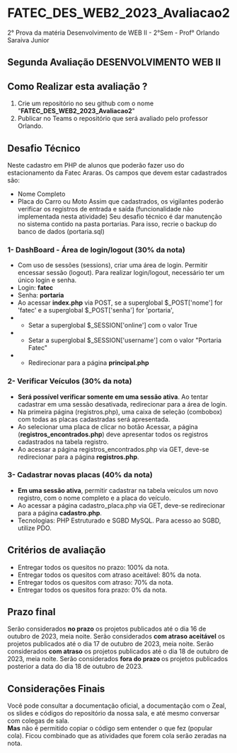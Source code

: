 # <b>FATEC_DES_WEB2_2023_Avaliacao2</b>
2° Prova da matéria Desenvolvimento de WEB II - 2°Sem - Prof° Orlando Saraiva Junior

## Segunda Avaliação DESENVOLVIMENTO WEB II

## Como Realizar esta avaliação ?
1. Crie um repositório no seu github com o nome "<b>FATEC_DES_WEB2_2023_Avaliacao2</b>"
2. Publicar no Teams o repositório que será avaliado pelo professor Orlando.

##  Desafio Técnico
Neste cadastro em PHP de alunos que poderão fazer uso do estacionamento da Fatec Araras. Os campos que devem estar cadastrados são: 
 - Nome Completo
 - Placa do Carro ou Moto
Assim que cadastrados, os vigilantes poderão verificar os registros de entrada e saída (funcionalidade não implementada nesta atividade)
Seu desafio técnico é dar manutenção no sistema contido na pasta portarias. Para isso, recrie o backup do banco de dados (portaria.sql) 
### 1- DashBoard - Área de login/logout (30% da nota)
- Com uso de sessões (sessions), criar uma área de login. Permitir encessar sessão (logout). Para realizar login/logout, necessário ter um único login e senha.
- Login: <b>fatec</b>
- Senha: <b>portaria</b>
- Ao acessar <b>index.php</b> via POST, se a superglobal $_POST['nome'] for 'fatec' e a superglobal $_POST['senha'] for 'portaria', 
- - Setar a superglobal $_SESSION['online'] com o valor True
- - Setar a superglobal $_SESSION['username'] com o valor "Portaria Fatec"
- - Redirecionar para a página <b>principal.php</b>

### 2- Verificar Veículos (30% da nota)
- <b>Será possível verificar somente em uma sessão ativa</b>. Ao tentar cadastrar em uma sessão desativada, redirecionar para a área de login.
- Na primeira página (registros.php), uma caixa de seleção (combobox) com todas as placas cadastradas será apresentada.
- Ao selecionar uma placa de clicar no botão Acessar, a página (<b>registros_encontrados.php</b>) deve apresentar todos os registros cadastrados na tabela registro.
- Ao acessar a página registros_encontrados.php via GET, deve-se redirecionar para a página <b>registros.php</b>.

### 3- Cadastrar novas placas (40% da nota)
- <b>Em uma sessão ativa</b>, permitir cadastrar na tabela veículos um novo registro, com o nome completo e a placa do veículo.
- Ao acessar a página cadastro_placa.php via GET, deve-se redirecionar para a página <b>cadastro.php</b>.
- Tecnologias: PHP Estruturado e SGBD MySQL.
Para acesso ao SGBD, utilize PDO.


## Critérios de avaliação
- Entregar todos os quesitos no prazo: 100% da nota.
- Entregar todos os quesitos com atraso aceitável: 80% da nota.
- Entregar todos os quesitos com atraso: 70% da nota.
- Entregar todos os quesitos fora prazo: 0% da nota.

## Prazo final
Serão considerados <b>no prazo</b> os projetos publicados até o dia 16 de outubro de 2023, meia noite.
Serão considerados <b>com atraso aceitável</b> os projetos publicados até o dia 17 de outubro de 2023, meia noite.
Serão considerados <b>com atraso</b> os projetos publicados até o dia 18 de outubro de 2023, meia noite.
Serão considerados <b>fora do prazo </b> os projetos publicados posterior a data do dia 18 de outubro de 2023.

## Considerações Finais
Você pode consultar a documentação oficial, a documentação com o Zeal, os slides e códigos do repositório da nossa sala, e até mesmo conversar com colegas de sala.  
<b>Mas</b> não é permitido copiar o código sem entender o que fez (popular cola). Ficou combinado que as atividades que forem cola serão zeradas na nota.

